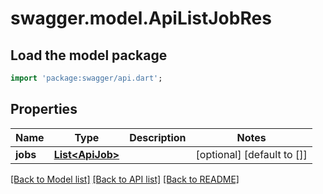 # swagger.model.ApiListJobRes

## Load the model package
```dart
import 'package:swagger/api.dart';
```

## Properties
Name | Type | Description | Notes
------------ | ------------- | ------------- | -------------
**jobs** | [**List&lt;ApiJob&gt;**](ApiJob.md) |  | [optional] [default to []]

[[Back to Model list]](../README.md#documentation-for-models) [[Back to API list]](../README.md#documentation-for-api-endpoints) [[Back to README]](../README.md)


